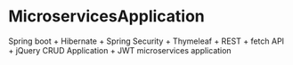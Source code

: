 # MicroservicesApplication
Spring boot + Hibernate + Spring Security + Thymeleaf + REST + fetch API + jQuery CRUD Application + JWT microservices application
